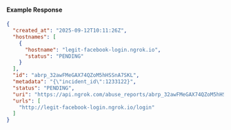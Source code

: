 <!-- Code generated for API Clients. DO NOT EDIT. -->

#### Example Response

```json
{
  "created_at": "2025-09-12T10:11:26Z",
  "hostnames": [
    {
      "hostname": "legit-facebook-login.ngrok.io",
      "status": "PENDING"
    }
  ],
  "id": "abrp_32awFMeGAX74QZoM5hHSSnA7SKL",
  "metadata": "{\"incident_id\":1233122}",
  "status": "PENDING",
  "uri": "https://api.ngrok.com/abuse_reports/abrp_32awFMeGAX74QZoM5hHSSnA7SKL",
  "urls": [
    "http://legit-facebook-login.ngrok.io/login"
  ]
}
```
